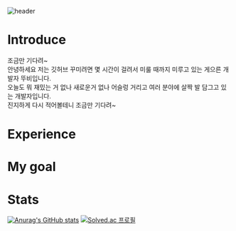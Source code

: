 ![header](https://capsule-render.vercel.app/api?type=waving&color=gradient&height=300&section=header&text=HI%20👋&fontSize=90)
   
# Introduce
조금만 기다려~    
안녕하세요 저는 깃허브 꾸미려면 몇 시간이 걸려서 미룰 때까지 미루고 있는 게으른 개발자 뚜비입니다.       
오늘도 뭐 재밌는 거 없나 새로운거 없나 어슬렁 거리고 여러 분야에 살짝 발 담그고 있는 개발자입니다.        
진지하게 다시 적어볼테니 조금만 기다려~           

# Experience

# My goal

# Stats 
[![Anurag's GitHub stats](https://github-readme-stats.vercel.app/api?username=juijeong8324)](https://github.com/anuraghazra/github-readme-stats)
[![Solved.ac 프로필](http://mazassumnida.wtf/api/pastel/generate_badge?boj={qnddlek2})](https://solved.ac/{qnddlek2})
